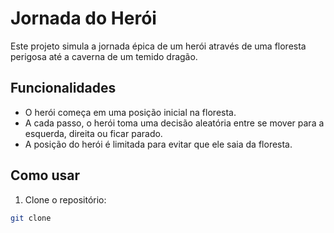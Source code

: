 # Jornada do Herói

Este projeto simula a jornada épica de um herói através de uma floresta perigosa até a caverna de um temido dragão.

## Funcionalidades

- O herói começa em uma posição inicial na floresta.
- A cada passo, o herói toma uma decisão aleatória entre se mover para a esquerda, direita ou ficar parado.
- A posição do herói é limitada para evitar que ele saia da floresta.

## Como usar

1. Clone o repositório:

```bash
git clone
